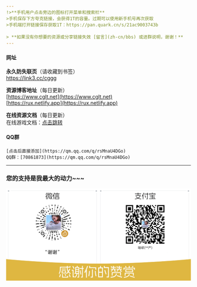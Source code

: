 ```yaml
---
!>**手机用户点击旁边的图标打开菜单和搜索栏**
>手机保存下方夸克链接，会获得1T的容量。过期可以使用新手机号再次获取  
>手机端打开链接保存获取1T：https://pan.quark.cn/s/21ac9003743b 

> **如果没有你想要的资源或分享链接失效 [留言](zh-cn/bbs) 或进群说明，谢谢！**
---
```

<!-- tabs:start -->
#### **网址**

 **永久防失联页**（请收藏到书签）  
    https://link3.cc/cggg

 **资源博客地址**（每日更新）  
     [https://www.cglt.net](https://www.cglt.net)  
     [https://rux.netlify.app](https://rux.netlify.app)  

 **在线资源文档**（每日更新）  
    在线游戏文档：[点击跳转](https://docs.qq.com/aio/DY2xldmd2TGNjYlZN)  
#### **QQ群**

    [点击后直接添加](https://qm.qq.com/q/rsMnaU4DGo) 
    QQ群：[70861873](https://qm.qq.com/q/rsMnaU4DGo)  

<!-- tabs:end -->
---
### 您的支持是我最大的动力~~~  
<img src="assets\img\zan.png">
